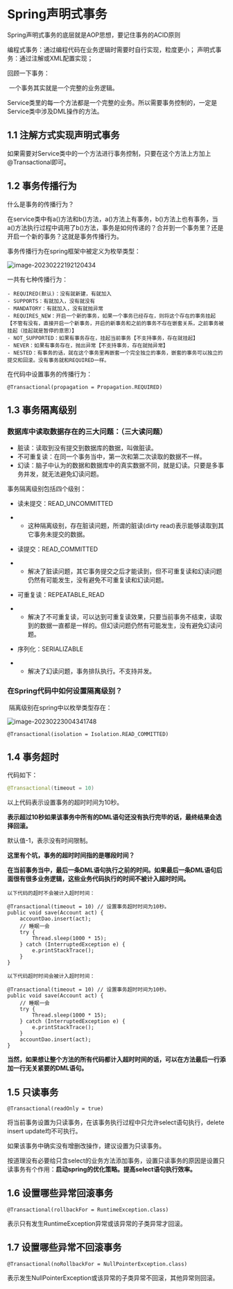 # Spring声明式事务

Spring声明式事务的底层就是AOP思想，要记住事务的ACID原则

编程式事务：通过编程代码在业务逻辑时需要时自行实现，粒度更小；
声明式事务：通过注解或XML配置实现；

回顾一下事务：

​		一个事务其实就是一个完整的业务逻辑。

Service类里的每一个方法都是一个完整的业务。所以需要事务控制的，一定是Service类中涉及DML操作的方法。

## 1.1  注解方式实现声明式事务

如果需要对Service类中的一个方法进行事务控制，只要在这个方法上方加上@Transactional即可。

## 1.2   事务传播行为

什么是事务的传播行为？

在service类中有a()方法和b()方法，a()方法上有事务，b()方法上也有事务，当a()方法执行过程中调用了b()方法，事务是如何传递的？合并到一个事务里？还是开启一个新的事务？这就是事务传播行为。

事务传播行为在spring框架中被定义为枚举类型：

![image-20230222192120434](C:\Users\patrick\AppData\Roaming\Typora\typora-user-images\image-20230222192120434.png)

一共有七种传播行为：

```
- REQUIRED(默认)：没有就新建，有就加入
- SUPPORTS：有就加入，没有就没有
- MANDATORY：有就加入，没有就抛异常
- REQUIRES_NEW：开启一个新的事务，如果一个事务已经存在，则将这个存在的事务挂起【不管有没有，直接开启一个新事务，开启的新事务和之前的事务不存在嵌套关系，之前事务被挂起（挂起就是暂停的意思）】
- NOT_SUPPORTED：如果有事务存在，挂起当前事务【不支持事务，存在就挂起】
- NEVER：如果有事务存在，抛出异常【不支持事务，存在就抛异常】
- NESTED：有事务的话，就在这个事务里再嵌套一个完全独立的事务，嵌套的事务可以独立的提交和回滚。没有事务就和REQUIRED一样。
```

在代码中设置事务的传播行为：

```
@Transactional(propagation = Propagation.REQUIRED)
```

## 1.3   事务隔离级别

### 数据库中读取数据存在的三大问题：（三大读问题）

- 脏读：读取到没有提交到数据库的数据，叫做脏读。
- 不可重复读：在同一个事务当中，第一次和第二次读取的数据不一样。
- 幻读：脑子中认为的数据和数据库中的真实数据不同，就是幻读。只要是多事务并发，就无法避免幻读问题。

事务隔离级别包括四个级别：

- 读未提交：READ_UNCOMMITTED

- - 这种隔离级别，存在脏读问题，所谓的脏读(dirty read)表示能够读取到其它事务未提交的数据。

- 读提交：READ_COMMITTED

- - 解决了脏读问题，其它事务提交之后才能读到，但不可重复读和幻读问题仍然有可能发生，没有避免不可重复读和幻读问题。

- 可重复读：REPEATABLE_READ

- - 解决了不可重复读，可以达到可重复读效果，只要当前事务不结束，读取到的数据一直都是一样的。但幻读问题仍然有可能发生，没有避免幻读问题。

- 序列化：SERIALIZABLE

- - 解决了幻读问题，事务排队执行。不支持并发。

### 在Spring代码中如何设置隔离级别？

​	隔离级别在spring中以枚举类型存在：

![image-20230223004341748](C:\Users\patrick\AppData\Roaming\Typora\typora-user-images\image-20230223004341748.png)

```
@Transactional(isolation = Isolation.READ_COMMITTED)
```

## 1.4   事务超时

代码如下：

```java
@Transactional(timeout = 10)
```

以上代码表示设置事务的超时时间为10秒。

**表示超过10秒如果该事务中所有的DML语句还没有执行完毕的话，最终结果会选择回滚。**

默认值-1，表示没有时间限制。

**这里有个坑，事务的超时时间指的是哪段时间？**

**在当前事务当中，最后一条DML语句执行之前的时间。如果最后一条DML语句后面很有很多业务逻辑，这些业务代码执行的时间不被计入超时时间。**

```
以下代码的超时不会被计入超时时间：

@Transactional(timeout = 10) // 设置事务超时时间为10秒。
public void save(Account act) {
    accountDao.insert(act);
    // 睡眠一会
    try {
        Thread.sleep(1000 * 15);
    } catch (InterruptedException e) {
        e.printStackTrace();
    }
}
```

```
以下代码超时时间会被计入超时时间：

@Transactional(timeout = 10) // 设置事务超时时间为10秒。
public void save(Account act) {
    // 睡眠一会
    try {
        Thread.sleep(1000 * 15);
    } catch (InterruptedException e) {
        e.printStackTrace();
    }
    accountDao.insert(act);
}
```

**当然，如果想让整个方法的所有代码都计入超时时间的话，可以在方法最后一行添加一行无关紧要的DML语句。**

## 1.5   只读事务

```
@Transactional(readOnly = true)
```

将当前事务设置为只读事务，在该事务执行过程中只允许select语句执行，delete insert update均不可执行。

如果该事务中确实没有增删改操作，建议设置为只读事务。

按道理没有必要给只含select的业务方法添加事务，设置只读事务的原因是设置只读事务有个作用：**启动spring的优化策略。提高select语句执行效率。**

## 1.6   设置哪些异常回滚事务

```
@Transactional(rollbackFor = RuntimeException.class)
```

表示只有发生RuntimeException异常或该异常的子类异常才回滚。

## 1.7   设置哪些异常不回滚事务

```
@Transactional(noRollbackFor = NullPointerException.class)
```

表示发生NullPointerException或该异常的子类异常不回滚，其他异常则回滚。
